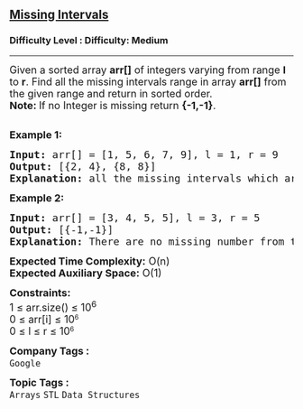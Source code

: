 <h2><a href="https://www.geeksforgeeks.org/problems/missing-intervals3058/1?page=8&company=Google&sortBy=submissions">Missing Intervals</a></h2><h3>Difficulty Level : Difficulty: Medium</h3><hr><div class="problems_problem_content__Xm_eO"><p><span style="font-size: 18px;">Given a sorted array <strong>arr</strong><strong>[]</strong> of integers varying from range <strong>l</strong> to <strong>r</strong>. Find all the missing intervals range in array <strong>arr[]</strong> from the given range and return in sorted order.</span><br><span style="font-size: 18px;"><strong>Note:&nbsp;</strong>If no Integer is missing return <strong>{-1,-1}</strong>.</span></p>
<p><br><span style="font-size: 18px;"><strong>Example 1:</strong></span></p>
<pre><span style="font-size: 18px;"><strong>Input: </strong>arr[] = [1, 5, 6, 7, 9], l = 1, r = 9
<strong>Output: </strong>[{2, 4}, {8, 8}]
<strong>Explanation: </strong>all the missing intervals which are not present in array are returned.
</span></pre>
<p><span style="font-size: 18px;"><strong>Example 2: </strong></span></p>
<pre><span style="font-size: 18px;"><strong>Input: </strong>arr[] = [3, 4, 5, 5], l = 3, r = 5 
<strong>Output: </strong>[{-1,-1}]<br><strong>Explanation:</strong> There are no missing number from the interval.</span>&nbsp;</pre>
<p><span style="font-size: 18px;"><strong>Expected Time Complexity:</strong> O(n)<br><strong>Expected Auxiliary Space:</strong> O(1)</span></p>
<p><span style="font-size: 18px;"><strong>Constraints:</strong></span><br><span style="font-size: 18px;">1 ≤ arr.size() ≤ 10<sup>6</sup><br>0 ≤ arr[i]&nbsp;</span><span style="font-size: 18px;">≤</span><span style="font-size: 18px;"> 10</span><sup>6<br></sup><span style="font-size: 18px;">0 ≤ l </span><span style="font-size: 18px;">≤</span><span style="font-size: 18px;"> r </span><span style="font-size: 18px;">≤</span><span style="font-size: 18px;"> 10</span><sup>6</sup></p></div><p><span style=font-size:18px><strong>Company Tags : </strong><br><code>Google</code>&nbsp;<br><p><span style=font-size:18px><strong>Topic Tags : </strong><br><code>Arrays</code>&nbsp;<code>STL</code>&nbsp;<code>Data Structures</code>&nbsp;